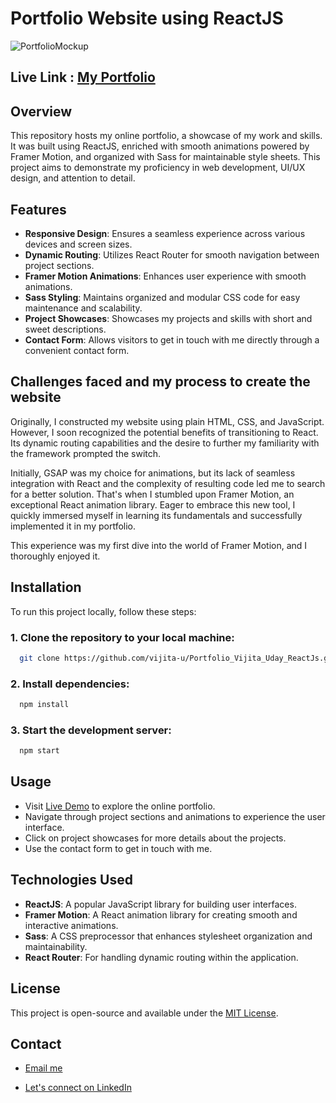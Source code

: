 # Portfolio Website using ReactJS

![PortfolioMockup](https://github.com/vijita-u/Portfolio_Vijita_Uday_ReactJs/assets/96591032/44023509-46d4-44e6-88eb-b11481f227f4)

## Live Link : [My Portfolio]()

## Overview

This repository hosts my online portfolio, a showcase of my work and skills. It was built using ReactJS, enriched with smooth animations powered by Framer Motion, and organized with Sass for maintainable style sheets. This project aims to demonstrate my proficiency in web development, UI/UX design, and attention to detail.

## Features

- **Responsive Design**: Ensures a seamless experience across various devices and screen sizes.
- **Dynamic Routing**: Utilizes React Router for smooth navigation between project sections.
- **Framer Motion Animations**: Enhances user experience with smooth animations.
- **Sass Styling**: Maintains organized and modular CSS code for easy maintenance and scalability.
- **Project Showcases**: Showcases my projects and skills with short and sweet descriptions.
- **Contact Form**: Allows visitors to get in touch with me directly through a convenient contact form.

## Challenges faced and my process to create the website

Originally, I constructed my website using plain HTML, CSS, and JavaScript. However, I soon recognized the potential benefits of transitioning to React. Its dynamic routing capabilities and the desire to further my familiarity with the framework prompted the switch.

Initially, GSAP was my choice for animations, but its lack of seamless integration with React and the complexity of resulting code led me to search for a better solution. That's when I stumbled upon Framer Motion, an exceptional React animation library. Eager to embrace this new tool, I quickly immersed myself in learning its fundamentals and successfully implemented it in my portfolio.

This experience was my first dive into the world of Framer Motion, and I thoroughly enjoyed it.

## Installation

To run this project locally, follow these steps:

### 1. Clone the repository to your local machine:
```bash
  git clone https://github.com/vijita-u/Portfolio_Vijita_Uday_ReactJs.git
```

### 2. Install dependencies:
```bash
  npm install
```

### 3. Start the development server:
```bash
  npm start
```

## Usage 

- Visit [Live Demo]() to explore the online portfolio.
- Navigate through project sections and animations to experience the user interface.
- Click on project showcases for more details about the projects.
- Use the contact form to get in touch with me.

## Technologies Used

- **ReactJS**: A popular JavaScript library for building user interfaces.
- **Framer Motion**: A React animation library for creating smooth and interactive animations.
- **Sass**: A CSS preprocessor that enhances stylesheet organization and maintainability.
- **React Router**: For handling dynamic routing within the application.

## License
This project is open-source and available under the [MIT License](https://github.com/vijita-u/Portfolio_Vijita_Uday_ReactJs/blob/main/LICENSE).

## Contact
- [Email me](mailto:udayvijita3009@gmail.com?subject=Github%20Message)

- [Let's connect on LinkedIn](https://www.linkedin.com/in/vijita-uday/)
